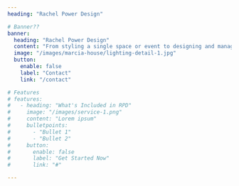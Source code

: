 ```yaml
---
heading: "Rachel Power Design"

# Banner??
banner:
  heading: "Rachel Power Design"
  content: "From styling a single space or event to designing and managing an entire project our bespoke service means that you can achieve the look you want within a budget that works for you."
  image: "/images/marcia-house/lighting-detail-1.jpg"
  button:
    enable: false
    label: "Contact"
    link: "/contact"

# Features
# features:
#   - heading: "What's Included in RPD"
#     image: "/images/service-1.png"
#     content: "Lorem ipsum"
#     bulletpoints:
#       - "Bullet 1"
#       - "Bullet 2"
#     button:
#       enable: false
#       label: "Get Started Now"
#       link: "#"

---
```

